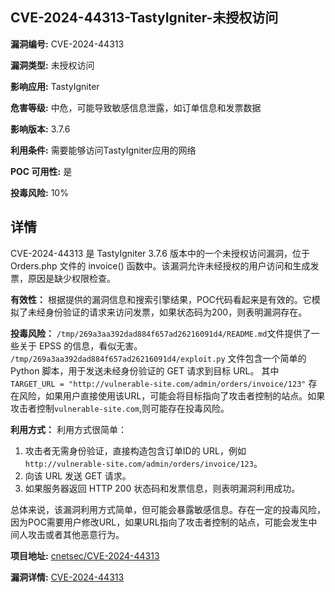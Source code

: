 ## CVE-2024-44313-TastyIgniter-未授权访问

**漏洞编号:** CVE-2024-44313

**漏洞类型:** 未授权访问

**影响应用:** TastyIgniter

**危害等级:** 中危，可能导致敏感信息泄露，如订单信息和发票数据

**影响版本:** 3.7.6

**利用条件:** 需要能够访问TastyIgniter应用的网络

**POC 可用性:** 是

**投毒风险:** 10%

## 详情

CVE-2024-44313 是 TastyIgniter 3.7.6 版本中的一个未授权访问漏洞，位于 Orders.php 文件的 invoice() 函数中。该漏洞允许未经授权的用户访问和生成发票，原因是缺少权限检查。

**有效性：**
根据提供的漏洞信息和搜索引擎结果，POC代码看起来是有效的。它模拟了未经身份验证的请求来访问发票，如果状态码为200，则表明漏洞存在。

**投毒风险：**
`/tmp/269a3aa392dad884f657ad26216091d4/README.md`文件提供了一些关于 EPSS 的信息，看似无害。
` /tmp/269a3aa392dad884f657ad26216091d4/exploit.py` 文件包含一个简单的 Python 脚本，用于发送未经身份验证的 GET 请求到目标 URL。 其中 `TARGET_URL = "http://vulnerable-site.com/admin/orders/invoice/123"` 存在风险，如果用户直接使用该URL，可能会将目标指向了攻击者控制的站点。如果攻击者控制`vulnerable-site.com`,则可能存在投毒风险。

**利用方式：**
利用方式很简单：
1.  攻击者无需身份验证，直接构造包含订单ID的 URL，例如 `http://vulnerable-site.com/admin/orders/invoice/123`。
2.  向该 URL 发送 GET 请求。
3.  如果服务器返回 HTTP 200 状态码和发票信息，则表明漏洞利用成功。

总体来说，该漏洞利用方式简单，但可能会暴露敏感信息。存在一定的投毒风险，因为POC需要用户修改URL，如果URL指向了攻击者控制的站点，可能会发生中间人攻击或者其他恶意行为。

**项目地址:** [cnetsec/CVE-2024-44313](https://github.com/cnetsec/CVE-2024-44313)

**漏洞详情:** [CVE-2024-44313](https://nvd.nist.gov/vuln/detail/CVE-2024-44313)